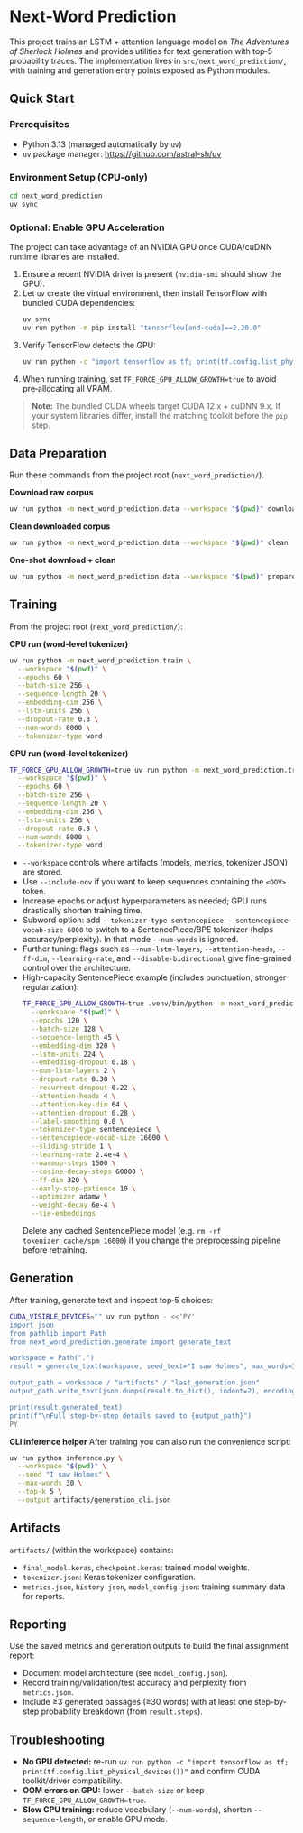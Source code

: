 Next-Word Prediction
====================

This project trains an LSTM + attention language model on *The Adventures of Sherlock Holmes* and provides utilities for text generation with top‑5 probability traces. The implementation lives in `src/next_word_prediction/`, with training and generation entry points exposed as Python modules.

Quick Start
-----------

### Prerequisites
- Python 3.13 (managed automatically by `uv`)
- `uv` package manager: <https://github.com/astral-sh/uv>

### Environment Setup (CPU‐only)
```bash
cd next_word_prediction
uv sync
```

### Optional: Enable GPU Acceleration
The project can take advantage of an NVIDIA GPU once CUDA/cuDNN runtime libraries are installed.

1. Ensure a recent NVIDIA driver is present (`nvidia-smi` should show the GPU).
2. Let `uv` create the virtual environment, then install TensorFlow with bundled CUDA dependencies:
   ```bash
   uv sync
   uv run python -m pip install "tensorflow[and-cuda]==2.20.0"
   ```
3. Verify TensorFlow detects the GPU:
   ```bash
   uv run python -c "import tensorflow as tf; print(tf.config.list_physical_devices('GPU'))"
   ```
4. When running training, set `TF_FORCE_GPU_ALLOW_GROWTH=true` to avoid pre‑allocating all VRAM.

> **Note:** The bundled CUDA wheels target CUDA 12.x + cuDNN 9.x. If your system libraries differ, install the matching toolkit before the `pip` step.

Data Preparation
----------------
Run these commands from the project root (`next_word_prediction/`).

**Download raw corpus**
```bash
uv run python -m next_word_prediction.data --workspace "$(pwd)" download
```

**Clean downloaded corpus**
```bash
uv run python -m next_word_prediction.data --workspace "$(pwd)" clean
```

**One-shot download + clean**
```bash
uv run python -m next_word_prediction.data --workspace "$(pwd)" prepare
```

Training
--------
From the project root (`next_word_prediction/`):

**CPU run (word-level tokenizer)**
```bash
uv run python -m next_word_prediction.train \
  --workspace "$(pwd)" \
  --epochs 60 \
  --batch-size 256 \
  --sequence-length 20 \
  --embedding-dim 256 \
  --lstm-units 256 \
  --dropout-rate 0.3 \
  --num-words 8000 \
  --tokenizer-type word
```

**GPU run (word-level tokenizer)**
```bash
TF_FORCE_GPU_ALLOW_GROWTH=true uv run python -m next_word_prediction.train \
  --workspace "$(pwd)" \
  --epochs 60 \
  --batch-size 256 \
  --sequence-length 20 \
  --embedding-dim 256 \
  --lstm-units 256 \
  --dropout-rate 0.3 \
  --num-words 8000 \
  --tokenizer-type word
```

- `--workspace` controls where artifacts (models, metrics, tokenizer JSON) are stored.
- Use `--include-oov` if you want to keep sequences containing the `<OOV>` token.
- Increase epochs or adjust hyperparameters as needed; GPU runs drastically shorten training time.
- Subword option: add `--tokenizer-type sentencepiece --sentencepiece-vocab-size 6000` to switch to a SentencePiece/BPE tokenizer (helps accuracy/perplexity). In that mode `--num-words` is ignored.
- Further tuning: flags such as `--num-lstm-layers`, `--attention-heads`, `--ff-dim`, `--learning-rate`, and `--disable-bidirectional` give fine-grained control over the architecture.
- High-capacity SentencePiece example (includes punctuation, stronger regularization):
  ```bash
  TF_FORCE_GPU_ALLOW_GROWTH=true .venv/bin/python -m next_word_prediction.train \
    --workspace "$(pwd)" \
    --epochs 120 \
    --batch-size 128 \
    --sequence-length 45 \
    --embedding-dim 320 \
    --lstm-units 224 \
    --embedding-dropout 0.18 \
    --num-lstm-layers 2 \
    --dropout-rate 0.30 \
    --recurrent-dropout 0.22 \
    --attention-heads 4 \
    --attention-key-dim 64 \
    --attention-dropout 0.28 \
    --label-smoothing 0.0 \
    --tokenizer-type sentencepiece \
    --sentencepiece-vocab-size 16000 \
    --sliding-stride 1 \
    --learning-rate 2.4e-4 \
    --warmup-steps 1500 \
    --cosine-decay-steps 60000 \
    --ff-dim 320 \
    --early-stop-patience 10 \
    --optimizer adamw \
    --weight-decay 6e-4 \
    --tie-embeddings
  ```
  Delete any cached SentencePiece model (e.g. `rm -rf tokenizer_cache/spm_16000`) if you change the preprocessing pipeline before retraining.

Generation
----------
After training, generate text and inspect top‑5 choices:

```bash
CUDA_VISIBLE_DEVICES="" uv run python - <<'PY'
import json
from pathlib import Path
from next_word_prediction.generate import generate_text

workspace = Path(".")
result = generate_text(workspace, seed_text="I saw Holmes", max_words=30, top_k=5)

output_path = workspace / "artifacts" / "last_generation.json"
output_path.write_text(json.dumps(result.to_dict(), indent=2), encoding="utf-8")

print(result.generated_text)
print(f"\nFull step-by-step details saved to {output_path}")
PY
```

**CLI inference helper**
After training you can also run the convenience script:

```bash
uv run python inference.py \
  --workspace "$(pwd)" \
  --seed "I saw Holmes" \
  --max-words 30 \
  --top-k 5 \
  --output artifacts/generation_cli.json
```

Artifacts
---------
`artifacts/` (within the workspace) contains:
- `final_model.keras`, `checkpoint.keras`: trained model weights.
- `tokenizer.json`: Keras tokenizer configuration.
- `metrics.json`, `history.json`, `model_config.json`: training summary data for reports.

Reporting
---------
Use the saved metrics and generation outputs to build the final assignment report:
- Document model architecture (see `model_config.json`).
- Record training/validation/test accuracy and perplexity from `metrics.json`.
- Include ≥3 generated passages (≥30 words) with at least one step-by-step probability breakdown (from `result.steps`).

Troubleshooting
---------------
- **No GPU detected:** re-run `uv run python -c "import tensorflow as tf; print(tf.config.list_physical_devices())"` and confirm CUDA toolkit/driver compatibility.
- **OOM errors on GPU:** lower `--batch-size` or keep `TF_FORCE_GPU_ALLOW_GROWTH=true`.
- **Slow CPU training:** reduce vocabulary (`--num-words`), shorten `--sequence-length`, or enable GPU mode.
